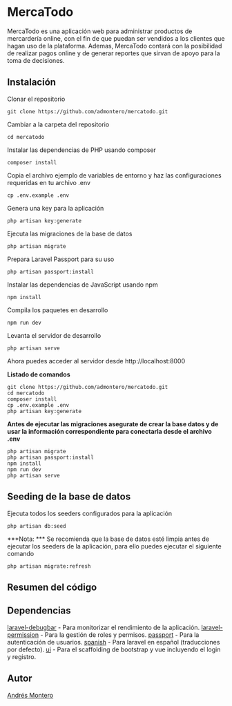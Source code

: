 # MercaTodo

MercaTodo es una aplicación web para administrar productos de mercardería online, con el fin de que puedan ser vendidos a los clientes que hagan uso de la plataforma. Ademas, MercaTodo contará con la posibilidad de realizar pagos online y de generar reportes que sirvan de apoyo para la toma de decisiones.

## Instalación

Clonar el repositorio

    git clone https://github.com/admontero/mercatodo.git

Cambiar a la carpeta del repositorio

    cd mercatodo

Instalar las dependencias de PHP usando composer

    composer install

Copia el archivo ejemplo de variables de entorno y haz las configuraciones requeridas en tu archivo .env

    cp .env.example .env

Genera una key para la aplicación

    php artisan key:generate

Ejecuta las migraciones de la base de datos

    php artisan migrate

Prepara Laravel Passport para su uso

    php artisan passport:install

Instalar las dependencias de JavaScript usando npm

    npm install

Compila los paquetes en desarrollo

    npm run dev

Levanta el servidor de desarrollo

    php artisan serve

Ahora puedes acceder al servidor desde http://localhost:8000

**Listado de comandos**

    git clone https://github.com/admontero/mercatodo.git
    cd mercatodo
    composer install
    cp .env.example .env
    php artisan key:generate

**Antes de ejecutar las migraciones asegurate de crear la base datos y de usar la información correspondiente para conectarla desde el archivo .env**

    php artisan migrate
    php artisan passport:install
    npm install
    npm run dev
    php artisan serve

## Seeding de la base de datos

Ejecuta todos los seeders configurados para la aplicación

    php artisan db:seed

***Nota: *** Se recomienda que la base de datos esté limpia antes de ejecutar los seeders de la aplicación, para ello puedes ejecutar el siguiente comando

    php artisan migrate:refresh

## Resumen del código

## Dependencias

[laravel-debugbar](https://github.com/barryvdh/laravel-debugbar) - Para monitorizar el rendimiento de la aplicación.
[laravel-permission](https://github.com/spatie/laravel-permission) - Para la gestión de roles y permisos.
[passport](https://github.com/laravel/passport) - Para la autenticación de usuarios.
[spanish](https://github.com/laravel/ui) - Para laravel en español (traducciones por defecto).
[ui](https://github.com/laravel/ui) - Para el scaffolding de bootstrap y vue incluyendo el login y registro.

## Autor

[Andrés Montero](https://github.com/admontero)
